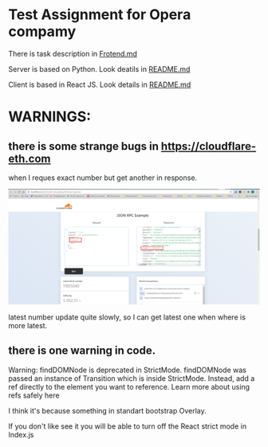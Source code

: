 # Test Assignment for Opera compamy

There is task description in [Frotend.md](https://github.com/FilippKashket/OperaTest/blob/main/frontend.md)

Server is based on Python. Look deatils in [README.md](https://github.com/FilippKashket/OperaTest/blob/main/server/README.md)

Client is based in React JS. Look details in [README.md](https://github.com/FilippKashket/OperaTest/blob/main/client/opera-ethereum/README.md)

# WARNINGS:

## there is some strange bugs in https://cloudflare-eth.com 

when I reques exact number but get another in response.

![screeshot](https://github.com/FilippKashket/OperaTest/blob/main/error_cloudflare.png) 

latest number update quite slowly, so I can get latest one when where is more latest.

## there is one warning in code.

Warning: findDOMNode is deprecated in StrictMode. findDOMNode was passed an instance of Transition which is inside StrictMode. Instead, add a ref directly to the element you want to reference. Learn more about using refs safely here

I think it's because something in standart bootstrap Overlay.

If you don't like see it you will be able to turn off the React strict mode in Index.js

